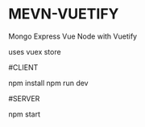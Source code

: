 # MEVN-VUETIFY
Mongo Express Vue Node with Vuetify 

uses vuex store 

#CLIENT

npm install
npm run dev




#SERVER

npm start
